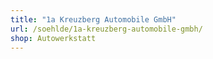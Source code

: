 ```yaml
---
title: "1a Kreuzberg Automobile GmbH"
url: /soehlde/1a-kreuzberg-automobile-gmbh/
shop: Autowerkstatt
---
```

